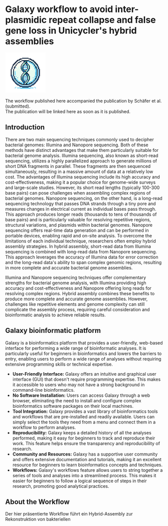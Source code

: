 # Galaxy workflow to avoid inter-plasmidic repeat collapse and false gene loss in Unicycler's hybrid assemblies

<img src="https://github.com/wennj/plasmid-collapse-gene-loss-unicycler-galaxy/blob/main/pcglug_logo.png" width="128"/>

The workflow published here accompanied the publication by Schäfer et al. (submitted).  
The publication will be linked here as soon as it is published.

## Introduction
There are two main sequencing techniques commonly used to decipher bacterial genomes: Illumina and Nanopore sequencing. Both of these methods have distinct advantages that make them particularly suitable for bacterial genome analysis. Illumina sequencing, also known as short-read sequencing, utilizes a highly parallelized approach to generate millions of short DNA fragments in parallel. These fragments are then sequenced simultaneously, resulting in a massive amount of data at a relatively low cost. The advantages of Illumina sequencing include its high accuracy and cost-effectiveness, making it a popular choice for genome-wide surveys and large-scale studies. However, its short read lengths (typically 100-300 base pairs) can pose challenges when assembling complex regions of bacterial genomes. Nanopore sequencing, on the other hand, is a long-read sequencing technology that passes DNA strands through a tiny pore and measures changes in electrical current as individual bases pass through. This approach produces longer reads (thousands to tens of thousands of base pairs) and is particularly valuable for resolving repetitive regions, structural variations, and plasmids within bacterial genomes. Nanopore sequencing offers real-time data generation and can be performed in portable devices, enabling rapid and on-site analysis. To overcome the limitations of each individual technique, researchers often employ hybrid assembly strategies. In hybrid assembly, short-read data from Illumina sequencing is combined with long-read data from Nanopore sequencing. This approach leverages the accuracy of Illumina data for error correction and the long-read data's ability to span complex genomic regions, resulting in more complete and accurate bacterial genome assemblies.  
  
Illumina and Nanopore sequencing techniques offer complementary strengths for bacterial genome analysis, with Illumina providing high accuracy and cost-effectiveness and Nanopore offering long reads for resolving complex regions. Hybrid assembly combines these benefits to produce more complete and accurate genome assemblies. However, challenges like repetitive elements and genome complexity can still complicate the assembly process, requiring careful consideration and bioinformatic analysis to achieve reliable results.

## Galaxy bioinformatic platform
Galaxy is a bioinformatics platform that provides a user-friendly, web-based interface for performing a wide range of bioinformatic analyses. It is particularly useful for beginners in bioinformatics and lowers the barriers to entry, enabling users to perform a wide range of analyses without requiring extensive programming skills or technical expertise.  

+ <b>User-Friendly Interface:</b> Galaxy offers an intuitive and graphical user interface (GUI) that doesn't require programming expertise. This makes it accessible to users who may not have a strong background in command-line bioinformatics.
+ <b>No Software Installation:</b> Users can access Galaxy through a web browser, eliminating the need to install and configure complex bioinformatics software packages on their local machines.
+ <b>Tool Integration:</b> Galaxy provides a vast library of bioinformatics tools and workflows that are pre-installed and readily available. Users can simply select the tools they need from a menu and connect them in a workflow to perform analyses.  
+ <b>Reproducibility:</b> Galaxy keeps a detailed history of all the analyses performed, making it easy for beginners to track and reproduce their work. This feature helps ensure the transparency and reproducibility of research.  
+ <b>Community and Resources:</b> Galaxy has a supportive user community and offers extensive documentation and tutorials, making it an excellent resource for beginners to learn bioinformatics concepts and techniques.  
+ <b>Workflows:</b> Galaxy's workflows feature allows users to string together a series of tools and analyses into a streamlined process. This makes it easier for beginners to follow a logical sequence of steps in their research, promoting good analytical practices.  
  
## About the Workflow
Der hier präsentierte Workflow führt ein Hybrid-Assembly zur Rekonstruktion von bakteriellen 
